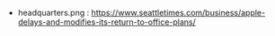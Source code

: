 - headquarters.png : https://www.seattletimes.com/business/apple-delays-and-modifies-its-return-to-office-plans/
